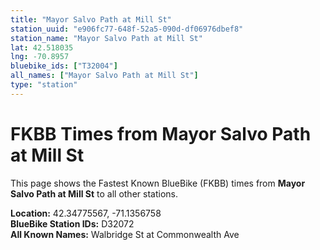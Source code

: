 ```yaml
---
title: "Mayor Salvo Path at Mill St"
station_uuid: "e906fc77-648f-52a5-090d-df06976dbef8"
station_name: "Mayor Salvo Path at Mill St"
lat: 42.518035
lng: -70.8957
bluebike_ids: ["T32004"]
all_names: ["Mayor Salvo Path at Mill St"]
type: "station"
---
```


# FKBB Times from Mayor Salvo Path at Mill St

This page shows the Fastest Known BlueBike (FKBB) times from **Mayor Salvo Path at Mill St** to all other stations.

**Location:** 42.34775567, -71.1356758  
**BlueBike Station IDs:** D32072  
**All Known Names:** Walbridge St at Commonwealth Ave

